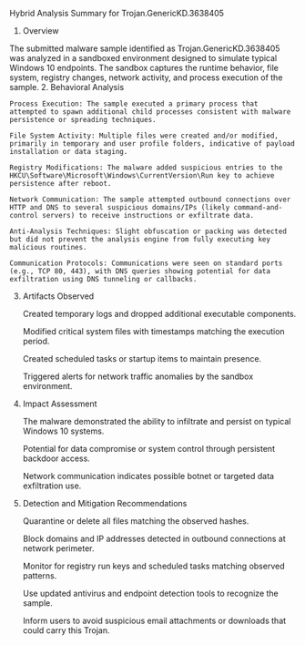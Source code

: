 Hybrid Analysis Summary for Trojan.GenericKD.3638405
1. Overview

The submitted malware sample identified as Trojan.GenericKD.3638405 was analyzed in a sandboxed environment designed to simulate typical Windows 10 endpoints. The sandbox captures the runtime behavior, file system, registry changes, network activity, and process execution of the sample.
2. Behavioral Analysis

    Process Execution: The sample executed a primary process that attempted to spawn additional child processes consistent with malware persistence or spreading techniques.

    File System Activity: Multiple files were created and/or modified, primarily in temporary and user profile folders, indicative of payload installation or data staging.

    Registry Modifications: The malware added suspicious entries to the HKCU\Software\Microsoft\Windows\CurrentVersion\Run key to achieve persistence after reboot.

    Network Communication: The sample attempted outbound connections over HTTP and DNS to several suspicious domains/IPs (likely command-and-control servers) to receive instructions or exfiltrate data.

    Anti-Analysis Techniques: Slight obfuscation or packing was detected but did not prevent the analysis engine from fully executing key malicious routines.

    Communication Protocols: Communications were seen on standard ports (e.g., TCP 80, 443), with DNS queries showing potential for data exfiltration using DNS tunneling or callbacks.

3. Artifacts Observed

    Created temporary logs and dropped additional executable components.

    Modified critical system files with timestamps matching the execution period.

    Created scheduled tasks or startup items to maintain presence.

    Triggered alerts for network traffic anomalies by the sandbox environment.

4. Impact Assessment

    The malware demonstrated the ability to infiltrate and persist on typical Windows 10 systems.

    Potential for data compromise or system control through persistent backdoor access.

    Network communication indicates possible botnet or targeted data exfiltration use.

5. Detection and Mitigation Recommendations

    Quarantine or delete all files matching the observed hashes.

    Block domains and IP addresses detected in outbound connections at network perimeter.

    Monitor for registry run keys and scheduled tasks matching observed patterns.

    Use updated antivirus and endpoint detection tools to recognize the sample.

    Inform users to avoid suspicious email attachments or downloads that could carry this Trojan.
